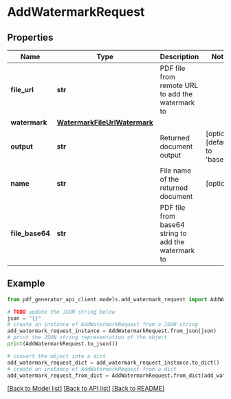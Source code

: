# AddWatermarkRequest


## Properties

Name | Type | Description | Notes
------------ | ------------- | ------------- | -------------
**file_url** | **str** | PDF file from remote URL to add the watermark to | 
**watermark** | [**WatermarkFileUrlWatermark**](WatermarkFileUrlWatermark.md) |  | 
**output** | **str** | Returned document output | [optional] [default to 'base64']
**name** | **str** | File name of the returned document | [optional] 
**file_base64** | **str** | PDF file from base64 string to add the watermark to | 

## Example

```python
from pdf_generator_api_client.models.add_watermark_request import AddWatermarkRequest

# TODO update the JSON string below
json = "{}"
# create an instance of AddWatermarkRequest from a JSON string
add_watermark_request_instance = AddWatermarkRequest.from_json(json)
# print the JSON string representation of the object
print(AddWatermarkRequest.to_json())

# convert the object into a dict
add_watermark_request_dict = add_watermark_request_instance.to_dict()
# create an instance of AddWatermarkRequest from a dict
add_watermark_request_from_dict = AddWatermarkRequest.from_dict(add_watermark_request_dict)
```
[[Back to Model list]](../README.md#documentation-for-models) [[Back to API list]](../README.md#documentation-for-api-endpoints) [[Back to README]](../README.md)


